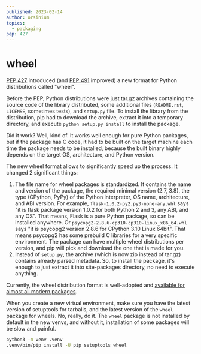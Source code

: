```yaml
---
published: 2023-02-14
author: orsinium
topics:
  - packaging
pep: 427
---
```


# wheel

[PEP 427](https://peps.python.org/pep-0427/) introduced (and [PEP 491](https://peps.python.org/pep-0491/) improved) a new format for Python distributions called "wheel".

Before the PEP, Python distributions were just tar.gz archives containing the source code of the library distributed, some additional files (`README.rst`, `LICENSE`, sometimes tests), and `setup.py` file. To install the library from the distribution, pip had to download the archive, extract it into a temporary directory, and execute `python setup.py install` to install the package.

Did it work? Well, kind of. It works well enough for pure Python packages, but if the package has C code, it had to be built on the target machine each time the package needs to be installed, because the built binary highly depends on the target OS, architecture, and Python version.

The new wheel format allows to significantly speed up the process. It changed 2 significant things:

1. The file name for wheel packages is standardized. It contains the name and version of the package, the required minimal version (2.7, 3.8), the type (CPython, PyPy) of the Python interpreter, OS name, architecture, and ABI version. For example, `flask-1.0.2-py2.py3-none-any.whl` says "it is flask package version 1.0.2 for both Python 2 and 3, any ABI, and any OS". That means, Flask is a pure Python package, so can be installed anywhere. Or `psycopg2-2.8.6-cp310-cp310-linux_x86_64.whl` says "it is psycopg2 version 2.8.6 for CPython 3.10 Linux 64bit". That means psycopg2 has some prebuild C libraries for a very specific environment. The package can have multiple wheel distributions per version, and pip will pick and download the one that is made for you.
2. Instead of `setup.py`, the archive (which is now zip instead of tar.gz) contains already parsed metadata. So, to install the package, it's enough to just extract it into site-packages directory, no need to execute anything.

Currently, the wheel distribution format is well-adopted and [available for almost all modern packages](https://pythonwheels.com/).

When you create a new virtual environment, make sure you have the latest version of setuptools for tarballs, and the latest version of the `wheel` package for wheels. No, really, do it. The `wheel` package is not installed by default in the new venvs, and without it, installation of some packages will be slow and painful.

```bash
python3 -m venv .venv
.venv/bin/pip install -U pip setuptools wheel
```
